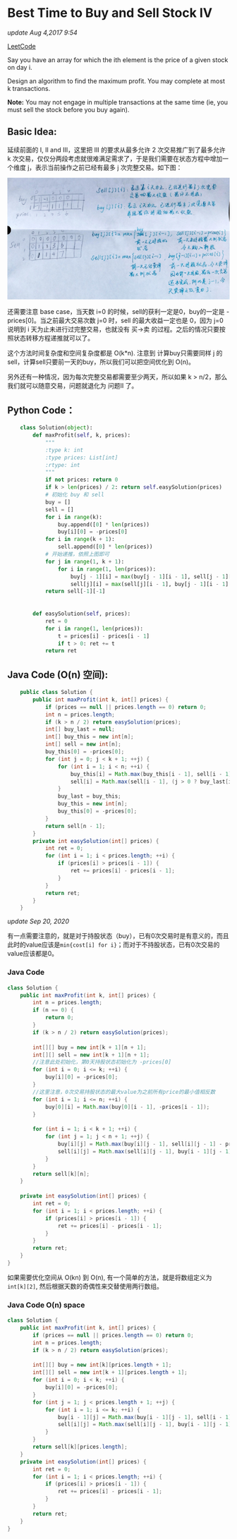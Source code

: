 # Best Time to Buy and Sell Stock IV

_update Aug 4,2017 9:54_

[LeetCode](https://leetcode.com/problems/best-time-to-buy-and-sell-stock-iv/description/)

Say you have an array for which the ith element is the price of a given stock on day i.

Design an algorithm to find the maximum profit. You may complete at most k transactions.

**Note:** You may not engage in multiple transactions at the same time \(ie, you must sell the stock before you buy again\).

## Basic Idea:

延续前面的 I, II and III，这里把 III 的要求从最多允许 2 次交易推广到了最多允许 k 次交易，仅仅分两段考虑就很难满足需求了，于是我们需要在状态方程中增加一个维度 j，表示当前操作之前已经有最多 j 次完整交易。如下图：

![](../../.gitbook/assets/wechatimg7%20%281%29%20%281%29.jpg)

还需要注意 base case，当天数 i=0 的时候，sell的获利一定是0，buy的一定是 -prices\[0\]。当之前最大交易次数 j=0 时，sell 的最大收益一定也是 0，因为 j=0 说明到 i 天为止未进行过完整交易，也就没有 买-&gt;卖 的过程。之后的情况只要按照状态转移方程递推就可以了。

这个方法时间复杂度和空间复杂度都是 O\(k\*n\). 注意到 计算buy只需要同样 j 的sell，计算sell只要前一天的buy，所以我们可以把空间优化到 O\(n\)。

另外还有一种情况，因为每次完整交易都需要至少两天，所以如果 k &gt; n/2，那么我们就可以随意交易，问题就退化为 问题II 了。

## Python Code：

```python
    class Solution(object):
        def maxProfit(self, k, prices):
            """
            :type k: int
            :type prices: List[int]
            :rtype: int
            """
            if not prices: return 0
            if k > len(prices) / 2: return self.easySolution(prices)
            # 初始化 buy 和 sell
            buy = []
            sell = []
            for i in range(k):
                buy.append([0] * len(prices))
                buy[i][0] = -prices[0]
            for i in range(k + 1):
                sell.append([0] * len(prices))
            # 开始递推，依照上图即可
            for j in range(1, k + 1):
                for i in range(1, len(prices)):
                    buy[j - 1][i] = max(buy[j - 1][i - 1], sell[j - 1][i - 1] - prices[i])
                    sell[j][i] = max(sell[j][i - 1], buy[j - 1][i - 1] + prices[i])
            return sell[-1][-1]


        def easySolution(self, prices):
            ret = 0
            for i in range(1, len(prices)):
                t = prices[i] - prices[i - 1]
                if t > 0: ret += t
            return ret
```

## Java Code \(O\(n\) 空间\):

```java
    public class Solution {
        public int maxProfit(int k, int[] prices) {
            if (prices == null || prices.length == 0) return 0;
            int n = prices.length;
            if (k > n / 2) return easySolution(prices);
            int[] buy_last = null;
            int[] buy_this = new int[n];
            int[] sell = new int[n];
            buy_this[0] = -prices[0];
            for (int j = 0; j < k + 1; ++j) {
                for (int i = 1; i < n; ++i) {
                    buy_this[i] = Math.max(buy_this[i - 1], sell[i - 1] - prices[i]);
                    sell[i] = Math.max(sell[i - 1], (j > 0 ? buy_last[i - 1] + prices[i] : 0));
                }
                buy_last = buy_this;
                buy_this = new int[n];
                buy_this[0] = -prices[0];
            }
            return sell[n - 1];
        }
        private int easySolution(int[] prices) {
            int ret = 0;
            for (int i = 1; i < prices.length; ++i) {
                if (prices[i] > prices[i - 1]) {
                    ret += prices[i] - prices[i - 1];
                }
            }
            return ret;
        }
    }
```

_update Sep 20, 2020_

有一点需要注意的，就是对于持股状态（buy），已有0次交易时是有意义的，而且此时的value应该是`min{cost[i] for i}`；而对于不持股状态，已有0次交易的value应该都是0。

### Java Code

```java
class Solution {
    public int maxProfit(int k, int[] prices) {
        int n = prices.length;
        if (n == 0) {
            return 0;
        }
        if (k > n / 2) return easySolution(prices);

        int[][] buy = new int[k + 1][n + 1];
        int[][] sell = new int[k + 1][n + 1];
        //注意此处初始化，第0天持股状态初始化为 -prices[0]
        for (int i = 0; i <= k; ++i) {
            buy[i][0] = -prices[0];
        }
        //这里注意，0次交易持股状态的最大value为之前所有price的最小值相反数
        for (int i = 1; i <= n; ++i) {
            buy[0][i] = Math.max(buy[0][i - 1], -prices[i - 1]);
        }

        for (int i = 1; i < k + 1; ++i) {
            for (int j = 1; j < n + 1; ++j) {
                buy[i][j] = Math.max(buy[i][j - 1], sell[i][j - 1] - prices[j - 1]);
                sell[i][j] = Math.max(sell[i][j - 1], buy[i - 1][j - 1] + prices[j - 1]);
            }
        }
        return sell[k][n];
    }

    private int easySolution(int[] prices) {
        int ret = 0;
        for (int i = 1; i < prices.length; ++i) {
            if (prices[i] > prices[i - 1]) {
                ret += prices[i] - prices[i - 1];
            }
        }
        return ret;
    }
}
```

如果需要优化空间从 O\(kn\) 到 O\(n\), 有一个简单的方法，就是将数组定义为 `int[k][2]`, 然后根据天数的奇偶性来交替使用两行数组。

### Java Code O\(n\) space

```java
class Solution {
    public int maxProfit(int k, int[] prices) {
        if (prices == null || prices.length == 0) return 0;
        int n = prices.length;
        if (k > n / 2) return easySolution(prices);

        int[][] buy = new int[k][prices.length + 1];
        int[][] sell = new int[k + 1][prices.length + 1];
        for (int i = 0; i < k; ++i) {
            buy[i][0] = -prices[0];
        }
        for (int j = 1; j < prices.length + 1; ++j) {
            for (int i = 1; i <= k; ++i) {
                buy[i - 1][j] = Math.max(buy[i - 1][j - 1], sell[i - 1][j - 1] - prices[j - 1]);
                sell[i][j] = Math.max(sell[i][j - 1], buy[i - 1][j - 1] + prices[j - 1]);
            }
        }
        return sell[k][prices.length];
    }
    private int easySolution(int[] prices) {
        int ret = 0;
        for (int i = 1; i < prices.length; ++i) {
            if (prices[i] > prices[i - 1]) {
                ret += prices[i] - prices[i - 1];
            }
        }
        return ret;
    }
}
```

